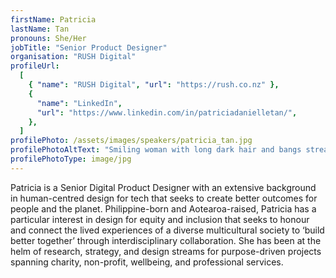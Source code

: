 ```yaml
---
firstName: Patricia
lastName: Tan
pronouns: She/Her
jobTitle: "Senior Product Designer"
organisation: "RUSH Digital"
profileUrl:
  [
    { "name": "RUSH Digital", "url": "https://rush.co.nz" },
    {
      "name": "LinkedIn",
      "url": "https://www.linkedin.com/in/patriciadanielletan/",
    },
  ]
profilePhoto: /assets/images/speakers/patricia_tan.jpg
profilePhotoAltText: "Smiling woman with long dark hair and bangs streaked with green, framed against a light background."
profilePhotoType: image/jpg
---
```


Patricia is a Senior Digital Product Designer with an extensive background in human-centred design for tech that seeks to create better outcomes for people and the planet. Philippine-born and Aotearoa-raised, Patricia has a particular interest in design for equity and inclusion that seeks to honour and connect the lived experiences of a diverse multicultural society to ‘build better together’ through interdisciplinary collaboration. She has been at the helm of research, strategy, and design streams for purpose-driven projects spanning charity, non-profit, wellbeing, and professional services.
